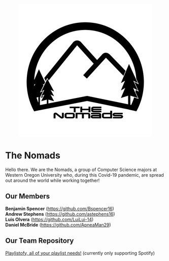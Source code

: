﻿<center><p><img src='https://github.com/ApneaMan29/TheNomads/blob/main/1.%20Milestone%201/Logo/Logo%20with%20White%20Background.png'></p></center>
<h1 id="the-nomads">The Nomads</h1>
<p>Hello there. We are the Nomads, a group of Computer Science majors at Western Oregon University who, during this Covid-19 pandemic, are spread out around the world while working together!</p>
<h2 id="our-members">Our Members</h2>
<p><strong>Benjamin Spencer</strong> (<a href="https://github.com/Bspencer16">https://github.com/Bspencer16</a>)<br>
<strong>Andrew Stephens</strong> (<a href="https://github.com/astephens16">https://github.com/astephens16</a>)<br>
<strong>Luis Olvera</strong> (<a href="https://github.com/LuiLui-14">https://github.com/LuiLui-14</a>)<br>
<strong>Daniel McBride</strong> (<a href="https://github.com/ApneaMan29">https://github.com/ApneaMan29</a>)</p>
<h2 id="our-team-repository">Our Team Repository</h2>
<p><a href="https://github.com/ApneaMan29/TheNomads">Playlistofy, all of your playlist needs!</a> (currently only supporting Spotify)</p>

